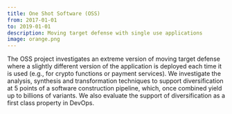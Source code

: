 ```yaml
---
title: One Shot Software (OSS)
from: 2017-01-01
to: 2019-01-01
description: Moving target defense with single use applications
image: orange.png
---
```


The OSS project investigates an extreme version of moving target defense where a slightly different version of the application is deployed each time it is used (e.g., for crypto functions or payment services). We investigate the analysis, synthesis and transformation techniques to support diversification at 5 points of a software construction pipeline, which, once combined yield up to billions of variants. We also evaluate the support of diversification as a first class property in DevOps.